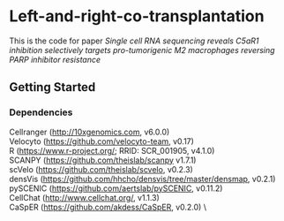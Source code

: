 # Left-and-right-co-transplantation
This is the code for paper
_Single cell RNA sequencing reveals C5aR1 inhibition selectively targets pro-tumorigenic M2 macrophages reversing PARP inhibitor resistance_
## Getting Started
### Dependencies
Cellranger (http://10xgenomics.com, v6.0.0) \
Velocyto (https://github.com/velocyto-team, v0.17) \
R (https://www.r-project.org/; RRID: SCR_001905, v4.1.0)  \
SCANPY (https://github.com/theislab/scanpy v1.7.1)  \
scVelo (https://github.com/theislab/scvelo, v0.2.3)  \
densVis (https://github.com/hhcho/densvis/tree/master/densmap, v0.2.1)  \
pySCENIC (https://github.com/aertslab/pySCENIC, v0.11.2)  \
CellChat (http://www.cellchat.org/, v1.1.3)  \
CaSpER (https://github.com/akdess/CaSpER, v0.2.0) \

